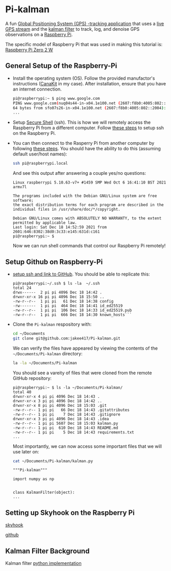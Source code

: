 # Pi-kalman
 A fun [Global Positioning System (GPS) -tracking application](https://en.wikipedia.org/wiki/GPS_tracking_unit) that uses a [live GPS stream](https://www.skyhook.com/devices/raspberry_pi_cartracker_location_tutorial) and the [kalman filter](https://en.wikipedia.org/wiki/Kalman_filter) to track, log, and denoise GPS observations on a [Raspberry Pi](https://en.wikipedia.org/wiki/Raspberry_Pi).


 The specific model of Raspberry Pi that was used in making this tutorial is: [Raspberry Pi Zero 2 W](https://www.raspberrypi.com/products/raspberry-pi-zero-2-w/)

## General Setup of the Raspberry-Pi
- Install the operating system (OS). Follow the provided manufactor's instructions ([CanaKit](https://www.canakit.com/raspberry-pi-zero-2-w.html) in my case). After installation, ensure that you have an internet connection.
    ```bash
    pi@raspberrypi:~ $ ping www.google.com
    PING www.google.com(nuq04s44-in-x04.1e100.net (2607:f8b0:4005:802::2004)) 56 data bytes
    64 bytes from sfo07s26-in-x04.1e100.net (2607:f8b0:4005:802::2004): icmp_seq=1 ttl=117 time=14.6 ms
    ...
    ```
- Setup [Secure Shell](https://en.wikipedia.org/wiki/Secure_Shell) (ssh). This is how we will remotely access the Raspberry Pi from a different computer. Follow [these steps](https://www.raspberrypi.com/documentation/computers/remote-access.html#ssh) to setup ssh on the Raspberry Pi. 

- You can then connect to the Rasperry Pi from another computer by following [these steps](https://en.wikipedia.org/wiki/Raspberry_Pi). You should have the ability to do this (assuming default user/host names):
    ```bash
    ssh pi@raspberrypi.local
    ```
    And see this output after answering a couple yes/no questions:
    ```
    Linux raspberrypi 5.10.63-v7+ #1459 SMP Wed Oct 6 16:41:10 BST 2021 armv7l

    The programs included with the Debian GNU/Linux system are free software;
    the exact distribution terms for each program are described in the
    individual files in /usr/share/doc/*/copyright.

    Debian GNU/Linux comes with ABSOLUTELY NO WARRANTY, to the extent
    permitted by applicable law.
    Last login: Sat Dec 18 14:52:59 2021 from 2601:646:8302:38d0:3c33:e145:631d:c161
    pi@raspberrypi:~ $ 
    ```
    Now we can run shell commands that control our Raspberry Pi remotely!

## Setup Github on Raspberry-Pi
- [setup ssh and link to GitHub](https://docs.github.com/en/authentication/connecting-to-github-with-ssh/about-ssh). You should be able to replicate this:
    ```
    pi@raspberrypi:~/.ssh $ ls -la  ~/.ssh
    total 24
    drwx------  2 pi pi 4096 Dec 18 14:42 .
    drwxr-xr-x 16 pi pi 4096 Dec 18 15:50 ..
    -rw-r--r--  1 pi pi   61 Dec 18 14:38 config
    -rw-------  1 pi pi  464 Dec 18 14:41 id_ed25519
    -rw-r--r--  1 pi pi  106 Dec 18 14:33 id_ed25519.pub
    -rw-r--r--  1 pi pi  666 Dec 18 14:30 known_hosts```
- Clone the `Pi-kalman` respository with:
    ```bash
    cd ~/Documents
    git clone git@github.com:jakee417/Pi-kalman.git
    ```
    We can verify the files have appeared by viewing the contents of the `~/Documents/Pi-kalman` directory:
    ```bash
    la -la ~/Documents/Pi-kalman
    ```
    You should see a vareity of files that were cloned from the remote GitHub repository:
    ```
    pi@raspberrypi:~ $ ls -la ~/Documents/Pi-kalman/
    total 40
    drwxr-xr-x 4 pi pi 4096 Dec 18 14:43 .
    drwxr-xr-x 3 pi pi 4096 Dec 18 14:42 ..
    drwxr-xr-x 8 pi pi 4096 Dec 18 15:03 .git
    -rw-r--r-- 1 pi pi   66 Dec 18 14:43 .gitattributes
    -rw-r--r-- 1 pi pi    7 Dec 18 14:43 .gitignore
    drwxr-xr-x 3 pi pi 4096 Dec 18 14:43 .idea
    -rw-r--r-- 1 pi pi 5607 Dec 18 15:03 kalman.py
    -rw-r--r-- 1 pi pi  610 Dec 18 14:43 README.md
    -rw-r--r-- 1 pi pi    5 Dec 18 14:43 requirements.txt
    ...
    ```
    Most importantly, we can now access some important files that we will use later on:
    ```bash
    cat ~/Documents/Pi-kalman/kalman.py
    ```
    ```
    """Pi-kalman"""

    import numpy as np


    class KalmanFilter(object):
    ...
    ```

## Setting up Skyhook on the Raspberry Pi
[skyhook](https://www.skyhook.com/devices/raspberry_pi_cartracker_location_tutorial)

[github](https://github.com/SkyhookWireless/skyhook-location-native/wiki/Raspberry-Pi-Offline-Tracker?__hstc=213337803.5c7ba8d8a7f1e56792af19d74e1f3e03.1630335901094.1630335901094.1630355890466.2&__hssc=213337803.2.3262525312423263e%2B23.1630355890466&__hsfp=2763330627&hsCtaTracking=fa0eb42e-8d8e-46e3-a96a-24edc6696059%7C3d8ff17d-883d-42c3-8721-83d523138e2c
)

## Kalman Filter Background
Kalman filter [python implementation](https://arxiv.org/pdf/1204.0375.pdf)
